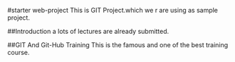 #starter web-project
This is GIT Project.which we r are using as sample project.

##Introduction
a lots of lectures are already submitted.

##GIT And Git-Hub Training
This is the famous and one of the best training course.